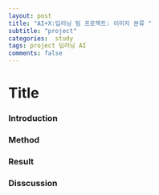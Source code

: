 ```yaml
---  
layout: post  
title: "AI+X:딥러닝 팀 프로젝트: 이미지 분류 "  
subtitle: "project"  
categories:  study
tags: project 딥러닝 AI 
comments: false  
---  
```

# Title
### Introduction
### Method
### Result 
### Disscussion
